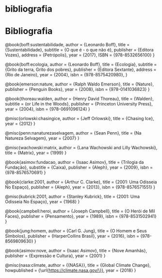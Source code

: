 # bibliografia

# Bibliografia

@book{boff:sustentabilidade, author = {Leonardo Boff}, title = {Sustentabilidade}, subtitle = {O que é - o que não é}, publisher = {Editora Vozes}, address = {Petrópolis}, year = {2017}, ISBN = {978-8532656100} }

@book{boff:ecologia, author = {Leonardo Boff}, title = {Ecologia}, subtitle = {Grito da terra, Grito dos pobres}, publisher = {Editora Sextante}, address = {Rio de Janeiro}, year = {2004}, isbn = {978-8575420980}, }

@book{emerson:nature, author = {Ralph Waldo Emerson}, title = {Nature}, publisher = {Penguin Books}, year = {2008}, isbn = {978-0141036823} }

@book{thoreau:walden, author = {Henry David Thoreau}, title = {Walden}, subtitle = {or Life in the Woods}, publisher = {Princeton University Press}, year = {2004}, isbn = {978-0691096124} }

@misc{orlowski:chasingice, author = {Jeff Orlowski}, title = {Chasing Ice}, year = {2012} }

@misc{penn:nanaturezaselvagem, author = {Sean Penn}, title = {Na Natureza Selvagem}, year = {2007} }

@misc{wachowski:matrix, author = {Lana Wachowski and Lilly Wachowski}, title = {Matrix}, year = {1999} }

@book{asimov:fundacao, author = {Isaac Asimov}, title = {Trilogia da Fundação}, substitle = {Caixa}, publisher = {Aleph}, year = {2009}, isbn = {978-8576570691} }

@book{clarke:2001, author = {Arthur C. Clarke}, title = {2001: Uma Odisseia No Espaço}, publisher = {Aleph}, year = {2013}, isbn = {978-8576571551} }

@misc{kubrick:2001, author = {Stanley Kubrick}, title = {2001: Uma Odisseia No Espaço}, year = {1968} }

@book{campbell:heroi, author = {Joseph Campbell}, title = {O Herói de Mil Faces}, publisher = {Pensamento}, year = {1989}, isbn = {978-8531502941} }

@book{jung:homem, author = {Carl G. Jung}, title = {O Homem e Seus Símbolos}, publisher = {HarperCollins Brasil}, year = {2016}, isbn = {978-8569809630} }

@book{asimov:nove, author = {Isaac Asimov}, title = {Nove Amanhãs}, publisher = {Expressão e Cultura}, year = {2001} }

@misc{nasa:climate, author = \{{NASA\}}, title = {Global Climate Change}, howpublished = {\url{https://climate.nasa.gov/\}}, year = {2018} }
